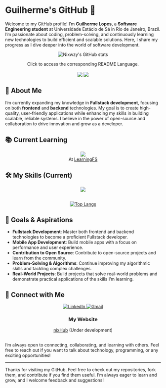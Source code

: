# Guilherme's GitHub 🔭

Welcome to my GitHub profile! I’m **Guilherme Lopes**, a **Software Engineering student** at Universidade Estácio de Sá in Rio de Janeiro, Brazil. I’m passionate about coding, problem-solving, and continuously learning new technologies to build efficient and scalable solutions. Here, I share my progress as I dive deeper into the world of software development.
<div align="center">


![Nixwzy's GitHub stats](https://github-readme-stats.vercel.app/api?username=Nixwzy&show_icons=true&theme=transparent)

</div>

<p align="center">
    Click to access the corresponding README Language. <br/> <br/>
    <a href="https://github.com/Nixwzy/Nixwzy/blob/main/README_PTBR.md"><img src="https://raw.githubusercontent.com/stevenrskelton/flag-icon/master/png/75/country-4x3/br.png"/></a>
    <a href="https://github.com/Nixwzy/Nixwzy/blob/main/README.md"><img src="https://raw.githubusercontent.com/stevenrskelton/flag-icon/master/png/75/country-4x3/us.png"/></a>
</p>

## 🚀 About Me

I’m currently expanding my knowledge in **Fullstack development**, focusing on both **frontend** and **backend** technologies. My goal is to create high-quality, user-friendly applications while enhancing my skills in building scalable, reliable systems. I believe in the power of open-source and collaboration to drive innovation and grow as a developer.

## 📚 Current Learning

<div align="center">
    <img src="https://skillicons.dev/icons?i=typescript" />
</br>
    At <a href="https://github.com/Nixwzy/learningFS" target="_blank">LearningFS</a>
</div>

## 🛠️ My Skills (Current)

<div align="center">
   <img src="https://skillicons.dev/icons?i=html,css,js,typescript,nodejs,python,mysql,php,postgresql,vscode,git&theme=light"/>
</div>

</br> 
<div align="center">
    
[![Top Langs](https://github-readme-stats.vercel.app/api/top-langs/?username=Nixwzy&layout=donut&langs_count=5)](https://github.com/Nixwzy/github-readme-stats)
</div>

## 🎯 Goals & Aspirations

- **Fullstack Development**: Master both frontend and backend technologies to become a proficient Fullstack developer.
- **Mobile App Development**: Build mobile apps with a focus on performance and user experience.
- **Contribution to Open Source**: Contribute to open-source projects and learn from the community.
- **Problem-Solving & Algorithms**: Continue improving my algorithmic skills and tackling complex challenges.
- **Real-World Projects**: Build projects that solve real-world problems and demonstrate practical applications of the skills I’m learning.

## 🔗 Connect with Me

<div align="center">
  <a href="https://www.linkedin.com/in/glopesgl/" target="_blank">
    <img src="https://img.shields.io/badge/LinkedIn-0077B5?style=for-the-badge&logo=linkedin&logoColor=white" alt="LinkedIn"/>
  </a>
   <a href="mailto:glopesglcontato@gmail.com" target="_blank">
    <img src="https://img.shields.io/badge/Gmail-D14836?style=for-the-badge&logo=gmail&logoColor=white" alt="Gmail"/>
  </a>
</div>

<div align="center">
<h3>My Website</h3>
    
[nixHub](https://nixwzy.github.io/nixHub/) (Under development)
<br/>
<br/>
</div>

I’m always open to connecting, collaborating, and learning with others. Feel free to reach out if you want to talk about technology, programming, or any exciting opportunities! 

---

Thanks for visiting my GitHub. Feel free to check out my repositories, fork them, and contribute if you find them useful. I’m always eager to learn and grow, and I welcome feedback and suggestions!
